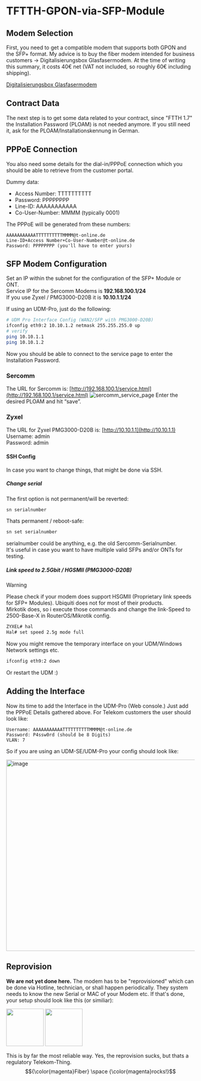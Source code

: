 # TFTTH-GPON-via-SFP-Module
## Modem Selection
First, you need to get a compatible modem that supports both GPON and the SFP+ format. My advice is to buy the fiber modem intended for business customers -> Digitalisierungsbox Glasfasermodem. At the time of writing this summary, it costs 40€ net (VAT not included, so roughly 60€ including shipping).

[Digitalisierungsbox Glasfasermodem](https://geschaeftskunden.telekom.de/internet-dsl/produkt/digitalisierungsbox-glasfasermodem-kaufen)

## Contract Data

The next step is to get some data related to your contract, since "FTTH 1.7" the Installation Password (PLOAM) is not needed anymore. If you still need it, ask for the PLOAM/Installationskennung in German.

## PPPoE Connection

You also need some details for the dial-in/PPPoE connection which you should be able to retrieve from the customer portal.

Dummy data:
- Access Number: TTTTTTTTTT
- Password: PPPPPPPP
- Line-ID: AAAAAAAAAAA
- Co-User-Number: MMMM (typically 0001)

The PPPoE will be generated from these numbers:
```
AAAAAAAAAAATTTTTTTTTTMMMM@t-online.de
Line-ID+Access Number+Co-User-Number@t-online.de
Password: PPPPPPPP (you'll have to enter yours)
```

## SFP Modem Configuration
Set an IP within the subnet for the configuration of the SFP+ Module or ONT.<br>Service IP for the Sercomm Modems is **192.168.100.1/24**<br>If you use Zyxel / PMG3000-D20B it is **10.10.1.1/24**

If using an UDM-Pro, just do the following:
```bash
# UDM Pro Interface Config (WAN2/SFP with PMG3000-D20B)
ifconfig eth9:2 10.10.1.2 netmask 255.255.255.0 up
# verify
ping 10.10.1.1
ping 10.10.1.2
```
Now you should be able to connect to the service page to enter the Installation Password.
### Sercomm
The URL for Sercomm is: [http://192.168.100.1/service.html](http://192.168.100.1/service.html)
![sercomm_service_page](https://github.com/3DJupp/Telekom-FTTH-GPON-via-SFP-Module/assets/8407566/722d9a5b-c4ba-4993-ad68-dda723e22953)
Enter the desired PLOAM and hit “save”.<br>
### Zyxel
The URL for Zyxel PMG3000-D20B is: [http://10.10.1.1](http://10.10.1.1)<br>Username: admin<br>Password: admin
#### SSH Config
In case you want to change things, that might be done via SSH.
##### Change serial
The first option is not permanent/will be reverted:
```bash
sn serialnumber
```
Thats permanent / reboot-safe:
```bash
sn set serialnumber
```
serialnumber could be anything, e.g. the old Sercomm-Serialnumber.<br>It's useful in case you want to have multiple valid SFPs and/or ONTs for testing.
##### Link speed to 2.5Gbit / HGSMII (PMG3000-D20B)
> [!WARNING]  
> Please check if your modem does support HSGMII (Proprietary link speeds for SFP+ Modules). Ubiquiti does not for most of their products.<br>
Mirkotik does, so i execute those commands and change the link-Speed to 2500-Base-X in RouterOS/Mikrotik config.
```bash
ZYXEL# hal
Hal# set speed 2.5g mode full
```

Now you might remove the temporary interface on your UDM/Windows Network settings etc.
```bash
ifconfig eth9:2 down
```
Or restart the UDM :)

## Adding the Interface
Now its time to add the Interface in the UDM-Pro (Web console.)
Just add the PPPoE Details gathered above. For Telekom customers the user should look like:
```
Username: AAAAAAAAAAATTTTTTTTTTMMMM@t-online.de
Password: P4ssw0rd (should be 8 Digits)
VLAN: 7
```

So if you are using an UDM-SE/UDM-Pro your config should look like:

<img width="511" alt="image" src="https://github.com/3DJupp/Telekom-FTTH-GPON-via-SFP-Module/assets/8407566/74b422a8-fc25-4a25-a333-7f2f27664c9c">

## Reprovision
**We are not yet done here.** The modem has to be "reprovisioned" which can be done via Hotline, technician, or shall happen periodically.
They system needs to know the new Serial or MAC of your Modem etc. If that's done, your setup should look like this (or similiar):

<p float="left">
  <img src="https://github.com/3DJupp/Telekom-FTTH-GPON-via-SFP-Module/assets/8407566/766431e6-cbc9-410e-bafa-49ca23a93d88" width="100" />
  <img src="https://github.com/3DJupp/Telekom-FTTH-GPON-via-SFP-Module/assets/8407566/c427300d-fdbd-42dc-8658-094031f4361c" width="100" /> 
</p>

This is by far the most reliable way. Yes, the reprovision sucks, but thats a regulatory Telekom-Thing.
$${\color{magenta}Fiber} \space {\color{magenta}rocks!}$$
